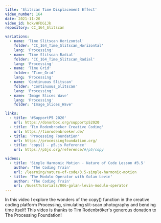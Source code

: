 ```yaml
---
title: 'Slitscan Time Displacement Effect'
video_number: 164
date: 2021-11-20
video_id: hckvHFDGiJk
repository: CC_164_Slitscan

variations:
  - name: 'Time Slitscan Horizontal'
    folder: 'CC_164_Time_Slitscan_Horizontal'
    lang: 'Processing'
  - name: 'Time Slitscan Radial'
    folder: 'CC_164_Time_Slitscan_Radial'
    lang: 'Processing'
  - name: 'Time Grid'
    folder: 'Time_Grid'
    lang: 'Processing'
  - name: 'Continuous Slitscan'
    folder: 'Continuous_Slitscan'
    lang: 'Processing'
  - name: 'Image Slices Wave'
    lang: 'Processing'
    folder: 'Image_Slices_Wave'

links:
  - title: '#SupportP5 2020'
    url: https://donorbox.org/supportp52020
  - title: 'Tim Rodenbroeker Creative Coding'
    url: https://timrodenbroeker.de/
  - title: 'Processing Foundation'
    url: https://processingfoundation.org/
  - title: 'copy() - p5.js Reference'
    url: https://p5js.org/reference/#/p5/copy

videos:
  - title: 'Simple Harmonic Motion - Nature of Code Lesson #3.5'
    author: 'The Coding Train'
    url: /learning/nature-of-code/3.5-simple-harmonic-motion
  - title: 'The Modulo Operator with Golan Levin'
    author: 'The Coding Train'
    url: /GuestTutorials/006-golan-levin-modulo-operator
---
```

In this video I explore the wonders of the copy() function in the creative coding platform Processing, simulating slit-scan photography and bending time itself! This video is thanks to Tim Rodenbröker's generous donation to The Processing Foundation!
